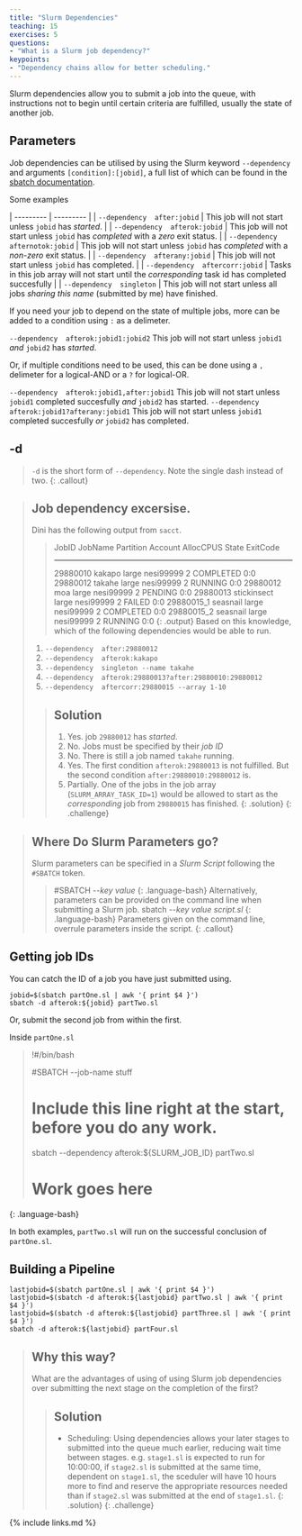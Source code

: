```yaml
---
title: "Slurm Dependencies"
teaching: 15
exercises: 5
questions:
- "What is a Slurm job dependency?"
keypoints:
- "Dependency chains allow for better scheduling."
---
```


Slurm dependencies allow you to submit a job into the queue, with instructions not to begin until certain criteria are fulfilled, usually the state of another job.

## Parameters

Job dependencies can be utilised by using the Slurm keyword `--dependency` and arguments `[condition]:[jobid]`, a full list of which can be found in the [sbatch documentation](https://slurm.schedmd.com/sbatch.html#OPT_dependency).

Some examples

| --------- | --------- |
| `--dependency  after:jobid` |	This job will not start unless `jobid` has _started_. |
| `--dependency  afterok:jobid`	| This job will not start unless `jobid` has _completed_ with a _zero_ exit status. |
| `--dependency  afternotok:jobid` | This job will not start unless `jobid` has _completed_ with a _non-zero_ exit status. |
| `--dependency  afterany:jobid` | This job will not start unless `jobid` has completed. |
| `--dependency  aftercorr:jobid` | Tasks in this job array will not start until the _corresponding_ task id has completed succesfully |
| `--dependency  singleton` | This job will not start unless all jobs _sharing this name_ (submitted by me) have finished.

If you need your job to depend on the state of multiple jobs, more can be added to a condition using `:` as a delimeter.

`--dependency  afterok:jobid1:jobid2`	This job will not start unless `jobid1` _and_ `jobid2` has _started_.

Or, if multiple conditions need to be used, this can be done using a `,` delimeter for a logical-AND or a `?`  for logical-OR.

`--dependency  afterok:jobid1,after:jobid1` This job will not start unless `jobid1` completed succesfully _and_ `jobid2` has started.
`--dependency  afterok:jobid1?afterany:jobid1` This job will not start unless `jobid1` completed succesfully _or_ `jobid2` has completed.

## -d
> `-d` is the short form of `--dependency`. Note the single dash instead of two.
{: .callout}

> ## Job dependency excersise.
> Dini has the following output from `sacct`.
> > JobID           JobName  Partition    Account  AllocCPUS      State ExitCode 
> > ------------ ---------- ---------- ---------- ---------- ---------- -------- 
> > 29880010         kakapo      large  nesi99999          2  COMPLETED      0:0 
> > 29880012         takahe      large  nesi99999          2  RUNNING      0:0 
> > 29880012            moa      large  nesi99999          2  PENDING      0:0 
> > 29880013    stickinsect      large  nesi99999          2  FAILED      0:0 
> > 29880015_1     seasnail      large  nesi99999          2  COMPLETED      0:0 
> > 29880015_2     seasnail      large  nesi99999          2  RUNNING      0:0 
> {: .output}
> Based on this knowledge, which of the following dependencies would be able to run.
> 1. `--dependency  after:29880012`
> 2. `--dependency  afterok:kakapo`
> 3. `--dependency  singleton --name takahe`
> 4. `--dependency  afterok:29880013?after:29880010:29880012`
> 5. `--dependency  aftercorr:29880015 --array 1-10`
> > ## Solution
> > 1. Yes. job `29880012` has _started_.
> > 2. No. Jobs must be specified by their _job ID_
> > 3. No. There is still a job named `takahe` running.
> > 4. Yes. The first condition `afterok:29880013` is not fulfilled. But the second condition `after:29880010:29880012` is.
> > 5. Partially. One of the jobs in the job array (`SLURM_ARRAY_TASK_ID=1`) would be allowed to start as the _corresponding_ job from `29880015` has finished.
> {: .solution}
{: .challenge}

> ## Where Do Slurm Parameters go?
> Slurm parameters can be specified in a _Slurm Script_ following the `#SBATCH` token.  
> > #SBATCH --_key_   _value_
> {: .language-bash}
> Alternatively, parameters can be provided on the command line when submitting a Slurm job.
> > sbatch --_key_ _value_ _script.sl_
> > {: .language-bash}
> Parameters given on the command line, overrule parameters inside the script.
{: .callout}

## Getting job IDs

You can catch the ID of a job you have just submitted using.
```
jobid=$(sbatch partOne.sl | awk '{ print $4 }')
sbatch -d afterok:${jobid} partTwo.sl
```

Or, submit the second job from within the first.

Inside `partOne.sl`
> !#/bin/bash
> 
> #SBATCH --job-name stuff
>
> # Include this line right at the start, before you do any work.
> sbatch --dependency afterok:${SLURM_JOB_ID} partTwo.sl
>
> # Work goes here
{: .language-bash}

In both examples, `partTwo.sl` will run on the successful conclusion of `partOne.sl`.


## Building a Pipeline

```
lastjobid=$(sbatch partOne.sl | awk '{ print $4 }')
lastjobid=$(sbatch -d afterok:${lastjobid} partTwo.sl | awk '{ print $4 }')
lastjobid=$(sbatch -d afterok:${lastjobid} partThree.sl | awk '{ print $4 }')
sbatch -d afterok:${lastjobid} partFour.sl
```

> ## Why this way? 
> What are the advantages of using of using Slurm job dependencies over submitting the next stage on the completion of the first?
> > ## Solution
> > * Scheduling: Using dependencies allows your later stages to submitted into the queue much earlier, reducing wait time between stages.
> > e.g. `stage1.sl` is expected to run for 10:00:00, if `stage2.sl` is submitted at the same time, dependent on `stage1.sl`, the sceduler will have 10 hours more to find and reserve the appropriate resources needed than if `stage2.sl` was submitted at the end of `stage1.sl`.
> {: .solution}
{: .challenge}

{% include links.md %}
